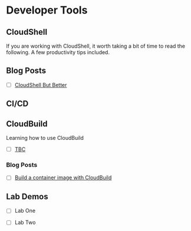 # Developer Tools

## CloudShell

If you are working with CloudShell, it worth taking a bit of time to read the following.
A few productivity tips included.

## Blog Posts

- [ ] [CloudShell But Better](https://medium.com/@askrichardrose/cloudshell-but-better-e3f759b999cd)

## CI/CD 

## CloudBuild

Learning how to use CloudBuild

- [ ] [TBC]()

### Blog Posts

- [ ] [Build a container image with CloudBuild](https://richrose.dev/posts/dev/hugo/hugo-image-cloudbuild/)

## Lab Demos

- [ ] Lab One
- [ ] Lab Two 

